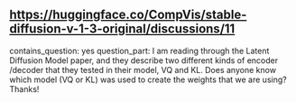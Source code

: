 ## https://huggingface.co/CompVis/stable-diffusion-v-1-3-original/discussions/11

contains_question: yes
question_part: I am reading through the Latent Diffusion Model paper, and they describe two different kinds of encoder /decoder that they tested in their model, VQ and KL.  Does anyone know which model (VQ or KL) was used to create the weights that we are using?  Thanks!
